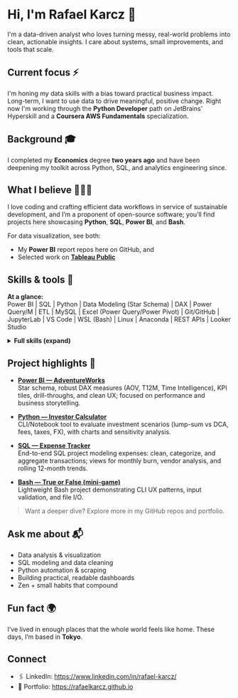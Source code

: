 # Hi, I'm Rafael Karcz 👋

I'm a data-driven analyst who loves turning messy, real-world problems into clean, actionable insights. I care about systems, small improvements, and tools that scale.

## Current focus ⚡️
I'm honing my data skills with a bias toward practical business impact. Long-term, I want to use data to drive meaningful, positive change. Right now I'm working through the **Python Developer** path on JetBrains’ Hyperskill and a **Coursera AWS Fundamentals** specialization.

## Background 🎓
I completed my **Economics** degree **two years ago** and have been deepening my toolkit across Python, SQL, and analytics engineering since.

## What I believe 👨🏻‍💻
I love coding and crafting efficient data workflows in service of sustainable development, and I’m a proponent of open-source software; you’ll find projects here showcasing **Python**, **SQL**, **Power BI**, and **Bash**.

For data visualization, see both:
- My **Power BI** report repos here on GitHub, and
- Selected work on **[Tableau Public](https://public.tableau.com/app/profile/rafaelkarcz/vizzes)**

## Skills & tools 🧰

**At a glance:**  
Power BI | SQL | Python | Data Modeling (Star Schema) | DAX | Power Query/M | ETL | MySQL | Excel (Power Query/Power Pivot) | Git/GitHub | JupyterLab | VS Code | WSL (Bash) | Linux | Anaconda | REST APIs | Looker Studio

<details>
<summary><strong>Full skills (expand)</strong></summary>

**Business Intelligence**  
Power BI (Data Modeling/Star Schema, DAX, Power Query/M, Drillthrough, Bookmarks, Field Parameters) | Power BI Service (Workspaces, Dataflows, RLS, Incremental Refresh, Gateways, Pipelines, Parameters)

**SQL & Databases**  
SQL (Joins, Window Functions, CTEs, Aggregation, Subqueries) | MySQL | Basic Query Tuning

**Excel (Advanced)**  
Power Query (Get & Transform) | Power Pivot | PivotTables | SQL-Connected Pivots (CRM-to-Excel)

**Python (Analytics)**  
pandas | NumPy | Matplotlib | Scripting & Automation | Web Scraping (BeautifulSoup) | SQLAlchemy

**Data Engineering / ETL**  
Source-to-Model Pipelines | Data Cleaning & Shaping | CSV/Excel/Database Ingestion

**Tools & Platforms**  
Git | GitHub | Looker Studio | Tableau | JupyterLab | VS Code | WSL (Bash) | Linux | Anaconda | REST APIs

**Methods**  
KPI Design | A/B Testing | Trend/Variance Analysis | Cohort Analysis | Regression & Inference | Hypothesis Testing | Research Design (Sampling, Interviews) | Stakeholder Alignment | Process Mapping | Data Storytelling | Agile

</details>

## Project highlights 🚀
- **[Power BI — AdventureWorks](https://github.com/RafaelKarcz/PowerBI_AdventureWorks)**  
  Star schema, robust DAX measures (AOV, T12M, Time Intelligence), KPI tiles, drill-throughs, and clean UX; focused on performance and business storytelling.
  
- **[Python — Investor Calculator](https://github.com/RafaelKarcz/InvestorCalculator)**  
  CLI/Notebook tool to evaluate investment scenarios (lump-sum vs DCA, fees, taxes, FX), with charts and sensitivity analysis.
  
- **[SQL — Expense Tracker](https://github.com/RafaelKarcz/ExpenseTracker)**  
  End-to-end SQL project modeling expenses: clean, categorize, and aggregate transactions; views for monthly burn, vendor analysis, and rolling 12-month trends.

- **[Bash — True or False (mini-game)](https://github.com/RafaelKarcz/True-or-False-Game)**  
  Lightweight Bash project demonstrating CLI UX patterns, input validation, and file I/O.

> Want a deeper dive? Explore more in my GitHub repos and portfolio.

## Ask me about 📬
- Data analysis & visualization  
- SQL modeling and data cleaning  
- Python automation & scraping  
- Building practical, readable dashboards  
- Zen + small habits that compound

## Fun fact 🌍
I’ve lived in enough places that the whole world feels like home. These days, I’m based in **Tokyo**.

## Connect
- 🖇️ LinkedIn: https://www.linkedin.com/in/rafael-karcz/
- 📝 Portfolio: https://rafaelkarcz.github.io
